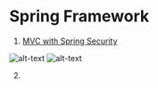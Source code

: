 <h1>Spring Framework</h1>

1. [MVC with Spring Security](https://github.com/self-harm/SpringMVC/tree/main/mvc_practice/mvc_project)

![alt-text](https://github.com/self-harm/MVC-projects/blob/main/pngs/qw1.PNG)
![alt-text](https://github.com/self-harm/MVC-projects/blob/main/pngs/qw2.PNG)

2. 

